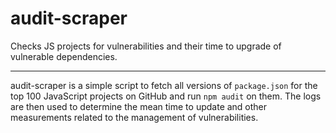 # audit-scraper
Checks JS projects for vulnerabilities and their time to upgrade of vulnerable dependencies.

---

audit-scraper is a simple script to fetch all versions of `package.json` for the top 100 JavaScript projects on GitHub and run `npm audit` on them. The logs are then used to determine the mean time to update and other measurements related to the management of vulnerabilities.
